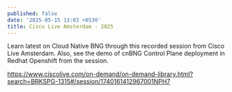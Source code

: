```yaml
---
published: false
date: '2025-05-15 13:03 +0530'
title: Cisco Live Amsterdam - 2025
---
```

Learn latest on Cloud Native BNG through this recorded session from Cisco Live Amsterdam. Also, see the demo of cnBNG Control Plane deployment in Redhat Openshift from the session.

https://www.ciscolive.com/on-demand/on-demand-library.html?search=BRKSPG-1315#/session/1740161412967001NPH7
